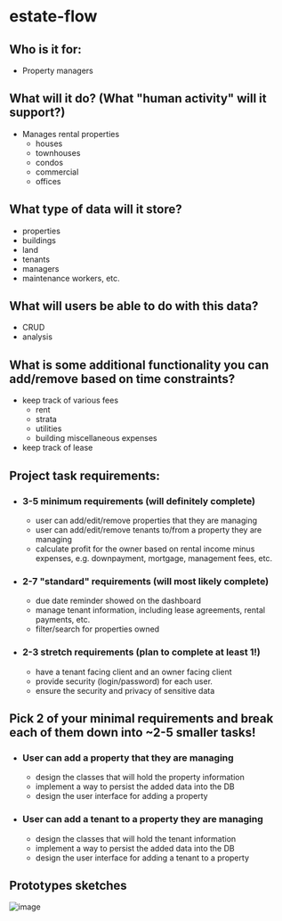 # estate-flow

## Who is it for: 
- Property managers

## What will it do? (What "human activity" will it support?)
- Manages rental properties
  - houses
  - townhouses
  - condos
  - commercial
  - offices

## What type of data will it store?
- properties
- buildings
- land
- tenants
- managers
- maintenance workers, etc.

## What will users be able to do with this data?
- CRUD
- analysis

## What is some additional functionality you can add/remove based on time constraints? 
- keep track of various fees
  - rent
  - strata
  - utilities
  - building miscellaneous expenses
- keep track of lease 

## Project task requirements:
- ### 3-5 minimum requirements (will definitely complete)
  - user can add/edit/remove properties that they are managing
  - user can add/edit/remove tenants to/from a property they are managing
  - calculate profit for the owner based on rental income minus expenses, e.g. downpayment, mortgage, management fees, etc.
- ### 2-7 "standard" requirements (will most likely complete)
  - due date reminder showed on the dashboard
  - manage tenant information, including lease agreements, rental payments, etc.
  - filter/search for properties owned
- ### 2-3 stretch requirements (plan to complete at least 1!)
  - have a tenant facing client and an owner facing client
  - provide security (login/password) for each user.
  - ensure the security and privacy of sensitive data

## Pick 2 of your minimal requirements and break each of them down into ~2-5 smaller tasks!
- ### User can add a property that they are managing
  - design the classes that will hold the property information
  - implement a way to persist the added data into the DB
  - design the user interface for adding a property 
- ### User can add a tenant to a property they are managing
  - design the classes that will hold the tenant information
  - implement a way to persist the added data into the DB
  - design the user interface for adding a tenant to a property

## Prototypes sketches
![image](https://github.com/ryanzhxu/estate-flow/assets/47293037/5a2f3225-cf4c-4f85-aa1f-f62e307747b0)
